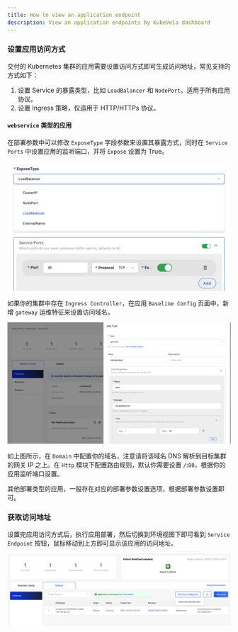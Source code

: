 ```yaml
---
title: How to view an application endpoint
description: View an application endpoints by KubeVela dashboard
---
```


### 设置应用访问方式

交付的 Kubernetes 集群的应用需要设置访问方式即可生成访问地址，常见支持的方式如下：

1. 设置 Service 的暴露类型，比如 `LoadBalancer` 和 `NodePort`。适用于所有应用协议。
2. 设置 Ingress 策略，仅适用于 HTTP/HTTPs 协议。

#### `webservice` 类型的应用

在部署参数中可以修改 `ExposeType` 字段参数来设置其暴露方式，同时在 `Service Ports` 中设置应用的监听端口，并将 `Expose` 设置为 True。

![webservice](../../../resources/webservice-port.jpg)

如果你的集群中存在 `Ingress Controller`，在应用 `Baseline Config` 页面中，新增 `gateway` 运维特征来设置访问域名。

![trait](../../../resources/gateway-trait-add.jpg)

如上图所示，在 `Domain` 中配置你的域名，注意请将该域名 DNS 解析到目标集群的网关 IP 之上。在 `Http` 模块下配置路由规则，默认你需要设置 `/`:`80`，根据你的应用监听端口设置。

其他部署类型的应用，一般存在对应的部署参数设置选项，根据部署参数设置即可。

### 获取访问地址

设置完应用访问方式后，执行应用部署，然后切换到环境视图下即可看到 `Service Endpoint` 按钮，鼠标移动到上方即可显示该应用的访问地址。

![service endpoint](../../../resources/service-endpoint.jpg)
